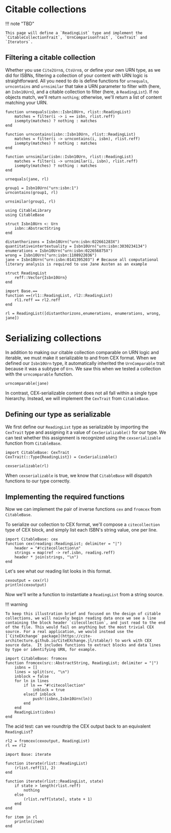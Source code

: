# Citable collections

!!! note "TBD"

    This page will define a `ReadingList` type and implement the `CitableCollectionTrait`, `UrnComparisonTrait`, `CexTrait` and `Iterators`.






## Filtering a citable collection

Whether you use `Cite2Urn`s, `CtsUrn`s, or define your own URN type, as we did for ISBNs, filtering a collection of your content with URN logic is straightforward. All you need to do is define functions for `urnequals`, `urncontains` and `urnsimilar` that take a URN parameter to filter with (here, an `Isbn10Urn`), and a citable collection to filter (here, a `ReadingList`).  If no objects match, we'll return `nothing`; otherwise, we'll return a list of content matching your URN.


```
function urnequals(isbn::Isbn10Urn, rlist::ReadingList)
    matches = filter(i -> i == isbn, rlist.reff)
    isempty(matches) ? nothing : matches
end

function urncontains(isbn::Isbn10Urn, rlist::ReadingList)
    matches = filter(i -> urncontains(i, isbn), rlist.reff)
    isempty(matches) ? nothing : matches
end

function urnsimilar(isbn::Isbn10Urn, rlist::ReadingList)
    matches = filter(i -> urnsimilar(i, isbn), rlist.reff)
    isempty(matches) ? nothing : matches
end
```

```
urnequals(jane, rl)
```


```
group1 = Isbn10Urn("urn:isbn:1")
urncontains(group1, rl)
```

```
urnsimilar(group1, rl)
```



```
using CitableLibrary
using CitableBase

struct Isbn10Urn <: Urn
    isbn::AbstractString
end

distanthorizons = Isbn10Urn("urn:isbn:022661283X")
quantitativeintertextuality = Isbn10Urn("urn:isbn:3030234134")
enumerations = Isbn10Urn("urn:isbn:022656875X")
wrong = Isbn10Urn("urn:isbn:1108922036")
jane = Isbn10Urn("urn:isbn:0141395203") # Because all computational literary analysis is required to use Jane Austen as an example

struct ReadingList
    reff::Vector{Isbn10Urn}
end

import Base.==
function ==(rl1::ReadingList, rl2::ReadingList)
    rl1.reff == rl2.reff
end

rl = ReadingList([distanthorizons,enumerations, enumerations, wrong, jane])
```


# Serializing collections

In addition to making our citable collection comparable on URN logic and iterable, we must make it serializable to and from CEX format.   When we defined our `Isbn10Urn` type, it automatically inherited the `UrnComparable` trait because it was a subtype of `Urn`.  We saw this when we tested a collection with the `urncomparable` function.

```
urncomparable(jane)
```

In contrast, CEX-serializable content does not all fall within a single type hierarchy.  Instead, we will implement the `CexTrait` from `CitableBase`.  



## Defining our type as serializable

We first define our `ReadingList` type as serializable by importing the `CexTrait` type and assigning it a value of `CexSerializable()` for our type.  We can test whether this assignment is recognized  using the `cexserializable` function from `CitableBase`.

```
import CitableBase: CexTrait
CexTrait(::Type{ReadingList}) = CexSerializable()

cexserializable(rl)
```

When `cexserializable` is true, we know that `CitableBase` will dispatch functions to our type correctly.

## Implementing the required functions

Now we can implement the pair of inverse functions `cex` and `fromcex` from `CitableBase`.

To serialize our collection to CEX format, we'll compose a `citecollection` type of CEX block, and simply list each ISBN's string value, one per line.

```
import CitableBase: cex
function cex(reading::ReadingList; delimiter = "|")
    header = "#!citecollection\n"
    strings = map(ref -> ref.isbn, reading.reff)
    header * join(strings, "\n")
end
```

Let's see what our reading list looks in this format.

```
cexoutput = cex(rl)
println(cexoutput)
```

Now we'll write a function to instantiate a `ReadingList` from a string source.

!!! warning

    To keep this illustration brief and focused on the design of citable collections, we will naively begin reading data once we see a line containing the block header `citecollection`, and just read to the end of the file. This would fail on anything but the most trivial CEX source. For a real application, we would instead use the [`CiteEXchange` package](https://cite-architecture.github.io/CiteEXchange.jl/stable/) to work with CEX source data.  It includes functions to extract blocks and data lines by type or identifying URN, for example.

```
import CitableBase: fromcex
function fromcex(src::AbstractString, ReadingList; delimiter = "|")
    isbns = []
    lines = split(src, "\n")
    inblock = false
    for ln in lines
        if ln == "#!citecollection"
            inblock = true
        elseif inblock
            push!(isbns,Isbn10Urn(ln))
        end 
    end
    ReadingList(isbns)
end
```

The acid test: can we roundtrip the CEX output back to an equivalent `ReadingList`?

```
rl2 = fromcex(cexoutput, ReadingList)
rl == rl2
```





```
import Base: iterate

function iterate(rlist::ReadingList)
    (rlist.reff[1], 2)
end

function iterate(rlist::ReadingList, state)
    if state > length(rlist.reff)
        nothing
    else
        (rlist.reff[state], state + 1)
    end
end
```

```
for item in rl
    println(item)
end
```
